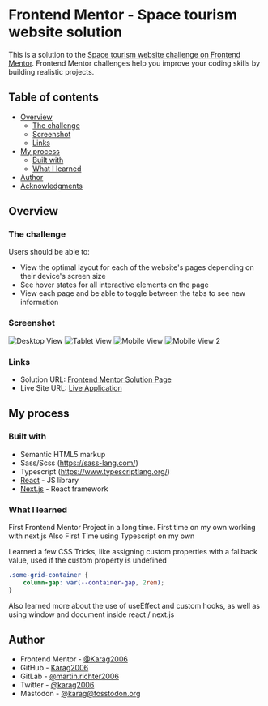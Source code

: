 # Frontend Mentor - Space tourism website solution

This is a solution to the [Space tourism website challenge on Frontend Mentor](https://www.frontendmentor.io/challenges/space-tourism-multipage-website-gRWj1URZ3). Frontend Mentor challenges help you improve your coding skills by building realistic projects.

## Table of contents

-   [Overview](#overview)
    -   [The challenge](#the-challenge)
    -   [Screenshot](#screenshot)
    -   [Links](#links)
-   [My process](#my-process)
    -   [Built with](#built-with)
    -   [What I learned](#what-i-learned)
-   [Author](#author)
-   [Acknowledgments](#acknowledgments)

## Overview

### The challenge

Users should be able to:

-   View the optimal layout for each of the website's pages depending on their device's screen size
-   See hover states for all interactive elements on the page
-   View each page and be able to toggle between the tabs to see new information

### Screenshot

![Desktop View](./public/screenshots/desktop.jpg)
![Tablet View](./public/screenshots/tablet.png)
![Mobile View](./public/screenshots/mobile.png)
![Mobile View 2](./public/screenshots/mobile2.png)

### Links

-   Solution URL: [Frontend Mentor Solution Page](https://your-solution-url.com)
-   Live Site URL: [Live Application](https://main--space-tourism-karag2006.netlify.app/)

## My process

### Built with

-   Semantic HTML5 markup
-   Sass/Scss (https://sass-lang.com/)
-   Typescript (https://www.typescriptlang.org/)
-   [React](https://reactjs.org/) - JS library
-   [Next.js](https://nextjs.org/) - React framework

### What I learned

First Frontend Mentor Project in a long time.
First time on my own working with next.js
Also First Time using Typescript on my own

Learned a few CSS Tricks, like assigning custom properties with a fallback value, used if the custom property is undefined

```css
.some-grid-container {
    column-gap: var(--container-gap, 2rem);
}
```

Also learned more about the use of useEffect and custom hooks, as well as using window and document inside react / next.js

## Author

-   Frontend Mentor - [@Karag2006](https://www.frontendmentor.io/profile/Karag2006)
-   GitHub - [Karag2006](https://github.com/Karag2006)
-   GitLab - [@martin.richter2006](https://gitlab.com/martin.richter2006)
-   Twitter - [@karag2006](https://www.twitter.com/karag2006)
-   Mastodon - [@karag@fosstodon.org](https://fosstodon.org/@karag)
